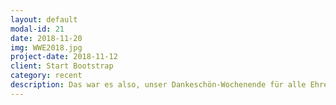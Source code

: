 ```yaml
---
layout: default
modal-id: 21
date: 2018-11-20
img: WWE2018.jpg
project-date: 2018-11-12
client: Start Bootstrap
category: recent 
description: Das war es also, unser Dankeschön-Wochenende für alle Ehrenamtlichen der KJG! Dieses Mal, statt wie gewohnt im Dezember, mal früh im November. Aber das hat der vorweihnachtlichen STimmung keinen ABbruch getan. Im Gegenteil, es wurde geschrottwichtelt, Kinderpunsch getrunken und gemeinsam gekocht. Und einen schönen Gottesdienst haben wir auch gefeiert. Einzig das Wetter war etwas störrisch, aber wir konnten einen regenfreien Moment abpassen, um spazieren zu gehen und die schöne Landschaft zu genießen. Rundum ein tolles Wochenede :D
---
```

